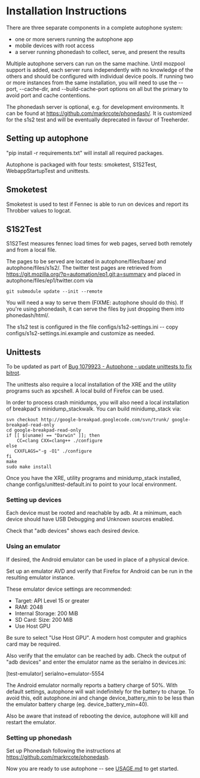 # Installation Instructions

There are three separate components in a complete autophone system:

- one or more servers running the autophone app
- mobile devices with root access
- a server running phonedash to collect, serve, and present the results

Multiple autophone servers can run on the same machine. Until mozpool
support is added, each server runs independently with no knowledge of
the others and should be configured with individual device pools. If
running two or more instances from the same installation, you will
need to use the --port, --cache-dir, and --build-cache-port options on
all but the primary to avoid port and cache contentions.

The phonedash server is optional, e.g. for development environments. It can
be found at https://github.com/markrcote/phonedash/. It is customized for
the s1s2 test and will be eventually deprecated in favour of Treeherder.


## Setting up autophone

"pip install -r requirements.txt" will install all required packages.

Autophone is packaged with four tests: smoketest, S1S2Test,
WebappStartupTest and unittests.

## Smoketest

Smoketest is used to test if Fennec is able to run on devices and report
its Throbber values to logcat.

## S1S2Test

S1S2Test measures fennec load times for web pages,
served both remotely and from a local file.

The pages to be served are located in autophone/files/base/ and
autophone/files/s1s2/. The twitter test pages are retrieved from
https://git.mozilla.org/?p=automation/ep1.git;a=summary and placed in
autophone/files/ep1/twitter.com via

    git submodule update --init --remote

You will need a way to serve them (FIXME: autophone should do
this). If you're using phonedash, it can serve the files by just
dropping them into phonedash/html/.

The s1s2 test is configured in the file configs/s1s2-settings.ini -- copy
configs/s1s2-settings.ini.example and customize as needed.

## Unittests

To be updated as part of
[Bug 1079923 - Autophone - update unittests to fix bitrot](https://bugzilla.mozilla.org/show_bug.cgi?id=1079923).

The unittests also require a local installation of the XRE and the utility
programs such as xpcshell. A local build of Firefox can be used.

In order to process crash minidumps, you will also need a local
installation of breakpad's minidump_stackwalk. You can build
minidump_stack via:

    svn checkout http://google-breakpad.googlecode.com/svn/trunk/ google-breakpad-read-only
    cd google-breakpad-read-only
    if [[ $(uname) == "Darwin" ]]; then
        CC=clang CXX=clang++ ./configure
    else
       CXXFLAGS="-g -O1" ./configure
    fi
    make
    sudo make install

Once you have the XRE, utility programs and minidump_stack installed, change
configs/unittest-default.ini to point to your local environment.

### Setting up devices ###

Each device must be rooted and reachable by adb. At a minimum, each
device should have USB Debugging and Unknown sources enabled.

Check that "adb devices" shows each desired device.

### Using an emulator ###

If desired, the Android emulator can be used in place of a physical device.

Set up an emulator AVD and verify that Firefox for Android can be run in
the resulting emulator instance.

These emulator device settings are recommended:
 - Target: API Level 15 or greater
 - RAM: 2048
 - Internal Storage: 200 MiB
 - SD Card: Size: 200 MiB
 - Use Host GPU

Be sure to select "Use Host GPU". A modern host computer and graphics card
may be required.

Also verify that the emulator can be reached by adb. Check the output of
"adb devices" and enter the emulator name as the serialno in devices.ini:

[test-emulator]
serialno=emulator-5554

The Android emulator normally reports a battery charge of 50%. With default
settings, autophone will wait indefinitely for the battery to charge. To
avoid this, edit autophone.ini and change device_battery_min to be less
than the emulator battery charge (eg. device_battery_min=40).

Also be aware that instead of rebooting the device, autophone will kill
and restart the emulator.

### Setting up phonedash ###

Set up Phonedash following the instructions at
https://github.com/markrcote/phonedash.

Now you are ready to use autophone -- see [USAGE.md](USAGE.md) to get started.

